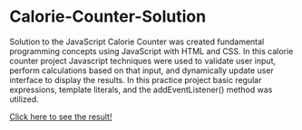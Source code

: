 # Calorie-Counter-Solution

Solution to the JavaScript Calorie Counter was created fundamental programming concepts using JavaScript with HTML and CSS. 
In this calorie counter project Javascript techniques were used to validate user input, perform calculations based on that input, and dynamically update user interface to display the results.
In this practice project basic regular expressions, template literals, and the addEventListener() method was utilized. 

[Click here to see the result!](https://muntakahelali.github.io/Calorie-Counter-Solution)

